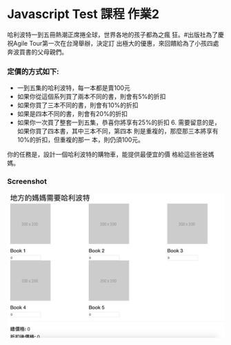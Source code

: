 # Javascript Test 課程 作業2

哈利波特一到五冊熱潮正席捲全球，世界各地的孩子都為之瘋 狂。#出版社為了慶祝Agile Tour第一次在台灣舉辦，決定訂 出極大的優惠，來回饋給為了小孩四處奔波買書的父母親們。

### 定價的方式如下:

- 一到五集的哈利波特，每一本都是賣100元
- 如果你從這個系列買了兩本不同的書，則會有5%的折扣
- 如果你買了三本不同的書，則會有10%的折扣
- 如果是四本不同的書，則會有20%的折扣
- 如果你一次買了整套一到五集，恭喜你將享有25%的折扣 6. 需要留意的是，如果你買了四本書，其中三本不同，第四本
則是重複的，那麼那三本將享有10%的折扣，但重複的那一 本，則仍須100元。


你的任務是，設計一個哈利波特的購物車，能提供最便宜的價 格給這些爸爸媽媽。


### Screenshot
![screenshot](https://raw.githubusercontent.com/hawaiishinji/javascript-test-hw2/master/screenshot.png)
